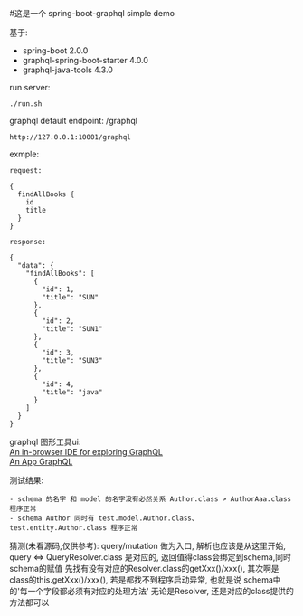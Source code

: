 #这是一个 spring-boot-graphql simple demo

基于:

- spring-boot 2.0.0
- graphql-spring-boot-starter 4.0.0
- graphql-java-tools 4.3.0

run server:
    
    ./run.sh

graphql default endpoint: /graphql

    http://127.0.0.1:10001/graphql
    
exmple:
    
    request:
    
    {
      findAllBooks {
        id
        title
      }
    }
       
    response:
    
    {
      "data": {
        "findAllBooks": [
          {
            "id": 1,
            "title": "SUN"
          },
          {
            "id": 2,
            "title": "SUN1"
          },
          {
            "id": 3,
            "title": "SUN3"
          },
          {
            "id": 4,
            "title": "java"
          }
        ]
      }
    }

graphql 图形工具ui:<br>
    [An in-browser IDE for exploring GraphQL](https://github.com/graphql/graphiql)<br>
    [An App GraphQL](https://github.com/skevy/graphiql-app)

测试结果:

    - schema 的名字 和 model 的名字没有必然关系 Author.class > AuthorAaa.class 程序正常
    - schema Author 同时有 test.model.Author.class、test.entity.Author.class 程序正常
猜测(未看源码,仅供参考):
    query/mutation 做为入口, 解析也应该是从这里开始, query <=> QueryResolver.class 是对应的, 返回值得class会绑定到schema,同时schema的赋值 先找有没有对应的Resolver<T>.class的getXxx()/xxx(), 其次啊是class的this.getXxx()/xxx(), 若是都找不到程序启动异常, 也就是说 schema中的'每一个字段都必须有对应的处理方法' 无论是Resolver, 还是对应的class提供的方法都可以

    